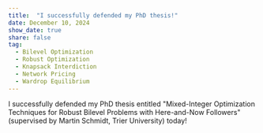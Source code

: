 ```yaml
---
title:  "I successfully defended my PhD thesis!"
date: December 10, 2024
show_date: true
share: false
tag:
  - Bilevel Optimization
  - Robust Optimization
  - Knapsack Interdiction
  - Network Pricing
  - Wardrop Equilibrium
---
```


I successfully defended my PhD thesis entitled "Mixed-Integer Optimization Techniques for Robust Bilevel Problems with Here-and-Now Followers" (supervised by Martin Schmidt, Trier University) today!